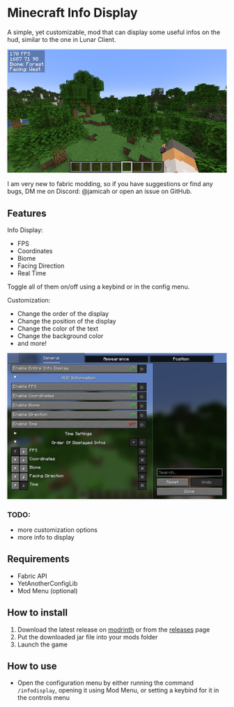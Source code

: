 # Minecraft Info Display
A simple, yet customizable, mod that can display some useful infos on the hud, similar to the one in Lunar Client.

![Screenshot](https://github.com/Lonelywalf/minecraft-info-display/blob/1.21/images/img_infodisplay.png)

I am very new to fabric modding, so if you have suggestions or find any bugs, DM me on Discord: @jamicah or open an issue on GitHub.
## Features
Info Display:
- FPS
- Coordinates
- Biome
- Facing Direction
- Real Time

Toggle all of them on/off using a keybind or in the config menu.

Customization:
- Change the order of the display
- Change the position of the display
- Change the color of the text
- Change the background color
- and more!

![Screenshot](https://github.com/Lonelywalf/minecraft-info-display/blob/1.21/images/img_config.png)

### TODO:
- more customization options
- more info to display

## Requirements
- Fabric API
- YetAnotherConfigLib
- Mod Menu (optional)
## How to install
1. Download the latest release on [modrinth](https://modrinth.com/mod/simple-info-display/versions) or from the [releases](https://github.com/Lonelywalf/minecraft-info-display/releases) page
2. Put the downloaded jar file into your mods folder
3. Launch the game
## How to use
- Open the configuration menu by either running the command `/infodisplay`, opening it using Mod Menu, or setting a keybind for it in the controls menu
